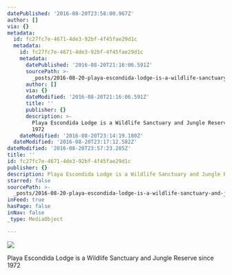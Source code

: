 ```yaml
---
datePublished: '2016-08-20T23:58:00.967Z'
author: []
via: {}
metadata:
  id: fc27fc7e-4671-4de3-92bf-4f45fae29d1c
  metadata:
    id: fc27fc7e-4671-4de3-92bf-4f45fae29d1c
    metadata:
      datePublished: '2016-08-20T21:16:06.591Z'
      sourcePath: >-
        _posts/2016-08-20-playa-escondida-lodge-is-a-wildlife-sanctuary-and-jungle-res.md
      author: []
      via: {}
      dateModified: '2016-08-20T21:16:06.591Z'
      title: ''
      publisher: {}
      description: >-
        Playa Escondida Lodge is a Wildlife Sanctuary and Jungle Reserve since
        1972
    dateModified: '2016-08-20T23:14:19.180Z'
  dateModified: '2016-08-20T23:17:12.582Z'
dateModified: '2016-08-20T23:57:23.285Z'
title: ''
id: fc27fc7e-4671-4de3-92bf-4f45fae29d1c
publisher: {}
description: Playa Escondida Lodge is a Wildlife Sanctuary and Jungle Reserve since 1972
starred: false
sourcePath: >-
  _posts/2016-08-20-playa-escondida-lodge-is-a-wildlife-sanctuary-and-jungle-res.md
inFeed: true
hasPage: false
inNav: false
_type: MediaObject

---
```

![](https://the-grid-user-content.s3-us-west-2.amazonaws.com/64d72f8a-e107-4abf-a47d-7cc678dadd53.jpg)

Playa Escondida Lodge is a Wildlife Sanctuary and Jungle Reserve since 1972